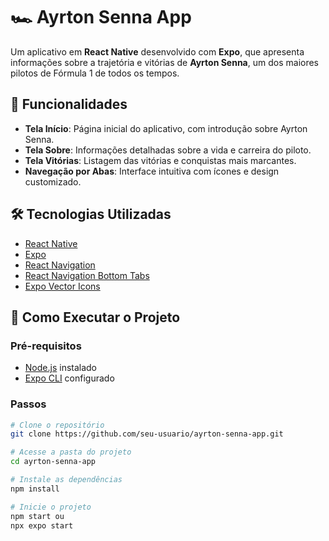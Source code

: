 # 🏎️ Ayrton Senna App

Um aplicativo em **React Native** desenvolvido com **Expo**, que apresenta informações sobre a trajetória e vitórias de **Ayrton Senna**, um dos maiores pilotos de Fórmula 1 de todos os tempos.  

## 📱 Funcionalidades

- **Tela Início**: Página inicial do aplicativo, com introdução sobre Ayrton Senna.  
- **Tela Sobre**: Informações detalhadas sobre a vida e carreira do piloto.  
- **Tela Vitórias**: Listagem das vitórias e conquistas mais marcantes.  
- **Navegação por Abas**: Interface intuitiva com ícones e design customizado.  

## 🛠️ Tecnologias Utilizadas

- [React Native](https://reactnative.dev/)  
- [Expo](https://expo.dev/)  
- [React Navigation](https://reactnavigation.org/)  
- [React Navigation Bottom Tabs](https://reactnavigation.org/docs/bottom-tab-navigator/)  
- [Expo Vector Icons](https://icons.expo.fyi/)  

## 🚀 Como Executar o Projeto

### Pré-requisitos
- [Node.js](https://nodejs.org/) instalado  
- [Expo CLI](https://docs.expo.dev/get-started/installation/) configurado  

### Passos
```bash
# Clone o repositório
git clone https://github.com/seu-usuario/ayrton-senna-app.git

# Acesse a pasta do projeto
cd ayrton-senna-app

# Instale as dependências
npm install

# Inicie o projeto
npm start ou
npx expo start
